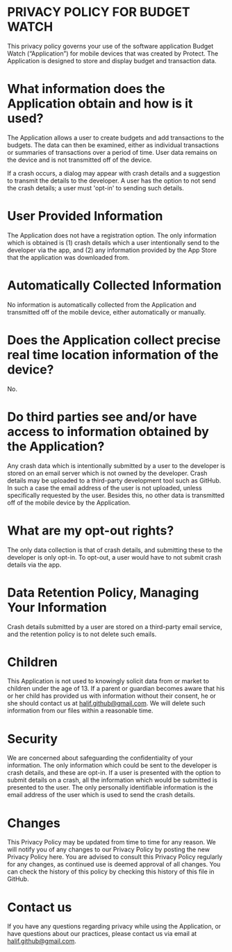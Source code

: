 # PRIVACY POLICY FOR BUDGET WATCH

This privacy policy governs your use of the software application Budget Watch (“Application”) for mobile devices
that was created by Protect. The Application is designed to store and display budget and transaction data.

# What information does the Application obtain and how is it used?

The Application allows a user to create budgets and add transactions to the budgets. The data can then
be examined, either as individual transactions or summaries of transactions over a period of time.
User data remains on the device and is not transmitted off of the device.

If a crash occurs, a dialog may appear with crash details and a suggestion to transmit the details
to the developer. A user has the option to not send the crash details; a user must 'opt-in' to
sending such details.

# User Provided Information 

The Application does not have a registration option. The only information which is obtained
is (1) crash details which a user intentionally send to the developer via the app, and 
(2) any information provided by the App Store that the application was downloaded from.

# Automatically Collected Information 

No information is automatically collected from the Application and transmitted off of the mobile device, 
either automatically or manually.

# Does the Application collect precise real time location information of the device?

No.

# Do third parties see and/or have access to information obtained by the Application?

Any crash data which is intentionally submitted by a user to the developer is stored on an email server
which is not owned by the developer. Crash details may be uploaded to a third-party development tool
such as GitHub. In such a case the email address of the user is not uploaded, unless specifically requested
by the user. Besides this, no other data is transmitted off of the mobile device by the Application.

# What are my opt-out rights?

The only data collection is that of crash details, and submitting these to the developer is only opt-in. To
opt-out, a user would have to not submit crash details via the app.

# Data Retention Policy, Managing Your Information

Crash details submitted by a user are stored on a third-party email service, and the retention policy is to
not delete such emails.

# Children

This Application is not used to knowingly solicit data from or market to children under the age of 13. If a parent or
guardian becomes aware that his or her child has provided us with information without their consent, he or she should
contact us at halif.github@gmail.com. We will delete such information from our files within a reasonable time.

# Security

We are concerned about safeguarding the confidentiality of your information. The only information which could
be sent to the developer is crash details, and these are opt-in. If a user is presented with the option to
submit details on a crash, all the information which would be submitted is presented to the user. The only
personally identifiable information is the email address of the user which is used to send the crash details.

# Changes

This Privacy Policy may be updated from time to time for any reason. We will notify you of any changes to our
Privacy Policy by posting the new Privacy Policy here. You are advised to consult this Privacy Policy regularly
for any changes, as continued use is deemed approval of all changes. You can check the history of this policy by
checking this history of this file in GitHub.

# Contact us
If you have any questions regarding privacy while using the Application, or have questions about our practices,
please contact us via email at halif.github@gmail.com.
